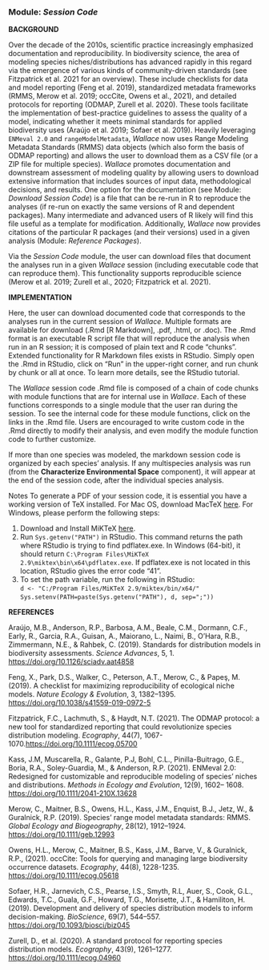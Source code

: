 ### **Module:** ***Session Code***

**BACKGROUND**

Over the decade of the 2010s, scientific practice increasingly emphasized documentation and reproducibility. In biodiversity science, the area of modeling species niches/distributions has advanced rapidly in this regard via the emergence of various kinds of community-driven standards (see Fitzpatrick et al. 2021 for an overview). These include checklists for data and model reporting (Feng et al. 2019), standardized metadata frameworks (RMMS, Merow et al. 2019; occCite, Owens et al., 2021), and detailed protocols for reporting (ODMAP, Zurell et al. 2020). These tools facilitate the implementation of best-practice guidelines to assess the quality of a model, indicating whether it meets minimal standards for applied biodiversity uses (Araújo et al. 2019; Sofaer et al. 2019). Heavily leveraging `ENMeval 2.0` and `rangeModelMetadata`, *Wallace* now uses Range Modeling Metadata Standards (RMMS) data objects (which also form the basis of ODMAP reporting) and allows the user to download them as a CSV file (or a ZIP file for multiple species). *Wallace* promotes documentation and downstream assessment of modeling quality by allowing users to download extensive information that includes sources of input data, methodological decisions, and results. One option for the documentation (see Module: *Download Session Code*) is a file that can be re-run in R to reproduce the analyses (if re-run on exactly the same versions of R and dependent packages). Many intermediate and advanced users of R likely will find this file useful as a template for modification. Additionally, *Wallace* now provides citations of the particular R packages (and their versions) used in a given analysis (Module: *Reference Packages*).

Via the *Session Code* module, the user can download files that document the analyses run in a given *Wallace* session (including executable code that can reproduce them).  This functionality supports reproducible science (Merow et al. 2019; Zurell et al., 2020; Fitzpatrick et al. 2021).

**IMPLEMENTATION**

Here, the user can download documented code that corresponds to the analyses run in the current session of *Wallace*. Multiple formats are available for download (.Rmd [R Markdown], .pdf, .html, or .doc). The .Rmd format is an executable R script file that will reproduce the analysis when run in an R session; it is composed of plain text and R code “chunks”. Extended functionality for R Markdown files exists in RStudio. Simply open the .Rmd in RStudio, click on “Run” in the upper-right corner, and run chunk by chunk or all at once. To learn more details, see the RStudio tutorial.

The *Wallace* session code .Rmd file is composed of a chain of code chunks with module functions that are for internal use in *Wallace*. Each of these functions corresponds to a single module that the user ran during the session. To see the internal code for these module functions, click on the links in the .Rmd file. Users are encouraged to write custom code in the .Rmd directly to modify their analysis, and even modify the module function code to further customize.

If more than one species was modeled, the markdown session code is organized by each species’ analysis. If any multispecies analysis was run (from the **Characterize Environmental Space** component), it will appear at the end of the session code, after the individual species analysis. 

Notes
To generate a PDF of your session code, it is essential you have a working version of TeX installed. For Mac OS, download MacTeX <a href="https://tug.org/mactex/" target="_blank">here</a>. For Windows, please perform the following steps:  

1. Download and Install MiKTeX <a href="https://miktex.org/download" target="_blank">here</a>.  
2. Run `Sys.getenv("PATH")` in RStudio. This command returns the path where RStudio is trying to find pdflatex.exe. In Windows (64-bit), it should return `C:\Program Files\MiKTeX 2.9\miktex\bin\x64\pdflatex.exe`. If pdflatex.exe is not located in this location, RStudio gives the error code “41”.  
3. To set the path variable, run the following in RStudio:  
`d <- "C:/Program Files/MiKTeX 2.9/miktex/bin/x64/"`  
`Sys.setenv(PATH=paste(Sys.getenv("PATH"), d, sep=";"))`  


**REFERENCES**

Araújo, M.B., Anderson, R.P., Barbosa, A.M., Beale, C.M., Dormann, C.F., Early, R., Garcia, R.A., Guisan, A., Maiorano, L., Naimi, B., O’Hara, R.B., Zimmermann, N.E., & Rahbek, C. (2019). Standards for distribution models in biodiversity assessments. *Science Advances*, 5, 1. <a href="https://doi.org/10.1126/sciadv.aat4858" target="_blank">https://doi.org/10.1126/sciadv.aat4858</a>

Feng, X., Park, D.S., Walker, C., Peterson, A.T., Merow, C., & Papeş, M. (2019). A checklist for maximizing reproducibility of ecological niche models. *Nature Ecology & Evolution*, 3, 1382–1395. <a href="https://doi.org/10.1038/s41559-019-0972-5" target="_blank">https://doi.org/10.1038/s41559-019-0972-5</a>

Fitzpatrick, F.C., Lachmuth, S., & Haydt, N.T. (2021). The ODMAP protocol: a new tool for standardized reporting that could revolutionize species distribution modeling. *Ecography*, 44(7), 1067-1070.<a href="https://doi.org/10.1111/ecog.05700" target="_blank">https://doi.org/10.1111/ecog.05700</a>

Kass, J.M, Muscarella, R., Galante, P.J, Bohl, C.L., Pinilla-Buitrago, G.E., Boria, R.A., Soley-Guardia, M., & Anderson, R.P. (2021). ENMeval 2.0: Redesigned for customizable and reproducible modeling of species’ niches and distributions. *Methods in Ecology and Evolution*, 12(9), 1602– 1608. <a href="https://doi.org/10.1111/2041-210X.13628" target="_blank">https://doi.org/10.1111/2041-210X.13628</a>

Merow, C., Maitner, B.S., Owens, H.L., Kass, J.M., Enquist, B.J., Jetz, W., & Guralnick, R.P. (2019). Species’ range model metadata standards: RMMS. *Global Ecology and Biogeography*, 28(12), 1912–1924. <a href="https://doi.org/10.1111/geb.12993" target="_blank">https://doi.org/10.1111/geb.12993</a>

Owens, H.L., Merow, C., Maitner, B.S., Kass, J.M., Barve, V., & Guralnick, R.P., (2021). occCite: Tools for querying and managing large biodiversity occurrence datasets. *Ecography*, 44(8), 1228-1235. <a href="https://doi.org/10.1111/ecog.05618" target="_blank">https://doi.org/10.1111/ecog.05618</a>

Sofaer, H.R., Jarnevich, C.S., Pearse, I.S., Smyth, R.L, Auer, S., Cook, G.L., Edwards, T.C., Guala, G.F., Howard, T.G., Morisette, J.T., & Hamiliton, H. (2019). Development and delivery of species distribution models to inform decision-making. *BioScience*, 69(7), 544–557. <a href="https://doi.org/10.1093/biosci/biz045" target="_blank">https://doi.org/10.1093/biosci/biz045</a>

Zurell, D., et al. (2020). A standard protocol for reporting species distribution models. *Ecography*, 43(9), 1261–1277. <a href="https://doi.org/10.1111/ecog.04960" target="_blank">https://doi.org/10.1111/ecog.04960</a>
